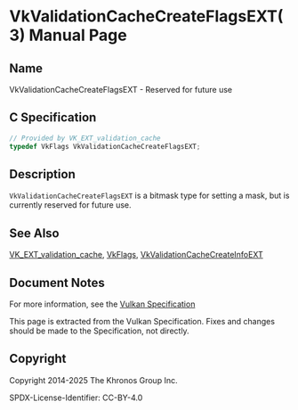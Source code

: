# VkValidationCacheCreateFlagsEXT(3) Manual Page

## Name

VkValidationCacheCreateFlagsEXT - Reserved for future use



## [](#_c_specification)C Specification

```c++
// Provided by VK_EXT_validation_cache
typedef VkFlags VkValidationCacheCreateFlagsEXT;
```

## [](#_description)Description

`VkValidationCacheCreateFlagsEXT` is a bitmask type for setting a mask, but is currently reserved for future use.

## [](#_see_also)See Also

[VK\_EXT\_validation\_cache](https://registry.khronos.org/vulkan/specs/latest/man/html/VK_EXT_validation_cache.html), [VkFlags](https://registry.khronos.org/vulkan/specs/latest/man/html/VkFlags.html), [VkValidationCacheCreateInfoEXT](https://registry.khronos.org/vulkan/specs/latest/man/html/VkValidationCacheCreateInfoEXT.html)

## [](#_document_notes)Document Notes

For more information, see the [Vulkan Specification](https://registry.khronos.org/vulkan/specs/latest/html/vkspec.html#VkValidationCacheCreateFlagsEXT)

This page is extracted from the Vulkan Specification. Fixes and changes should be made to the Specification, not directly.

## [](#_copyright)Copyright

Copyright 2014-2025 The Khronos Group Inc.

SPDX-License-Identifier: CC-BY-4.0